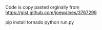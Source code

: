 Code is copy pasted orginally from https://gist.github.com/joewalnes/3767299

pip install tornado
python run.py
